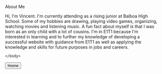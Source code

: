
<html>
<head>
  <title>Vincent Au</title>
</head>

  <body>
    <head>About Me</head>
    <p> Hi, I'm Vincent. I'm currently attending as a rising junior at Balboa High School.
Some of my hobbies are drawing, playing video games, organizing, watching  movies and listening music. A fun fact about myself is that I was born as an only child with a lot of cousins. I'm in E1T1 because I'm interested in learning and to further my knowledge of developing a successful website with guidance from E1T1 as well as applying the knowledge and skills for future purposes in jobs and careers.
</p>
    
  

    </body>
  <button type="button">Home</button>
</html>













